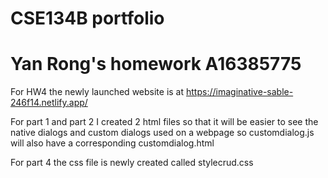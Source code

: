 # CSE134B portfolio
# Yan Rong's homework A16385775

For HW4 
the newly launched website is at https://imaginative-sable-246f14.netlify.app/


For part 1 and part 2 I created 2 html files so that it will be easier
to see the native dialogs and custom dialogs used on a webpage 
so customdialog.js will also have a corresponding customdialog.html 

For part 4 the css file is newly created called stylecrud.css